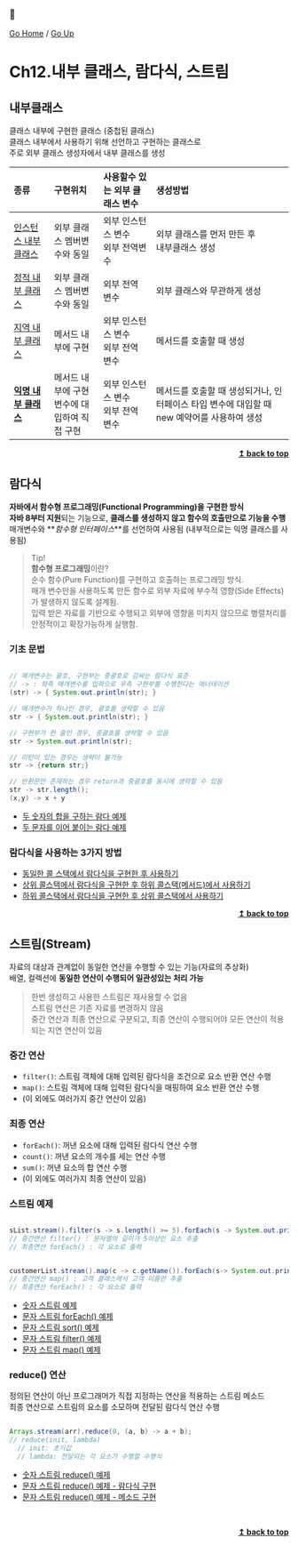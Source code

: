 ### :open_book:

[Go Home](https://github.com/devJRL/CodeLab-JAVA-Basic#codelab-java-basic) / [Go Up](../..#2-객체-지향-프로그래밍)

# Ch12.내부 클래스, 람다식, 스트림

## 내부클래스

클래스 내부에 구현한 클래스 (중첩된 클래스)  
클래스 내부에서 사용하기 위해 선언하고 구현하는 클래스로  
주로 외부 클래스 생성자에서 내부 클래스를 생성

| 종류 | 구현위치 |사용할수 있는 외부 클래스 변수 | 생성방법 |
| :------------- | :------------------- | :--------------------------- | :------------------------------- |
| [인스턴스 내부 클래스](./innerClass/InnerTest.java#L46) | 외부 클래스 멤버변수와 동일 | 외부 인스턴스 변수 <br> 외부 전역변수 | 외부 클래스를 먼저 만든 후 <br> 내부클래스 생성|
| [정적 내부 클래스](./innerClass/InnerTest.java#L64) | 외부 클래스 멤버변수와 동일 | 외부 전역 변수 | 외부 클래스와 무관하게 생성 |
| [지역 내부 클래스](./innerClass/LocalInnerClassTest.java#L25) | 메서드 내부에 구현 | 외부 인스턴스 변수<br> 외부 전역 변수 | 메서드를 호출할 때 생성 |
| [**익명 내부 클래스**](./innerClass/AnnoymousInnerClassTest.java#L24) | 메서드 내부에 구현 <br> 변수에 대입하여 직접 구현 | 외부 인스턴스 변수 <br> 외부 전역 변수 | 메서드를 호출할 때 생성되거나, 인터페이스 타입 변수에 대입할 때 new 예약어를 사용하여 생성 |

<div align="right"><b><a href= "#open_book">↥ back to top</a></b></div>

## 람다식

**자바에서 함수형 프로그래밍(Functional Programming)을 구현한 방식**  
**자바 8부터 지원**되는 기능으로, **클래스를 생성하지 않고 함수의 호출만으로 기능을 수행**  
매개변수와 **_함수형 인터페이스_**를 선언하여 사용됨 (내부적으로는 익명 클래스를 사용됨)

> Tip!  
> **함수형 프로그래밍**이란?  
> 순수 함수(Pure Function)를 구현하고 호출하는 프로그래밍 방식.  
> 매개 변수만을 사용하도록 만든 함수로 외부 자료에 부수적 영향(Side Effects)가 발생하지 않도록 설계됨.  
> 입력 받은 자료를 기반으로 수행되고 외부에 영향을 미치지 않으므로 병렬처리를 안정적이고 확장가능하게 실행함.

### 기초 문법

```java

// 매개변수는 괄호, 구현부는 중괄호로 감싸는 람다식 표준
// -> : 좌측 매개변수를 입력으로 우측 구현부를 수행한다는 애너테이션
(str) -> { System.out.println(str); }

// 매개변수가 하나인 경우, 괄호를 생략할 수 있음
str -> { System.out.println(str); }

// 구현부가 한 줄인 경우, 중괄호를 생략할 수 있음
str -> System.out.println(str);

// 리턴이 있는 경우는 생략이 불가능
str -> {return str;}

// 반환문만 존재하는 경우 return과 중괄호를 동시에 생략할 수 있음
str -> str.length();
(x,y) -> x + y

```

- [두 숫자의 합을 구하는 람다 예제](./lambda/MyMaxNumberTest.java#L13)
- [두 문자를 이어 붙이는 람다 예제](./lambda/MyConcatStringTest.java#L13)

### 람다식을 사용하는 3가지 방법

- [동일한 콜 스택에서 람다식을 구현한 후 사용하기](./lambda/HowToUseLambda_3way.java#L25)
- [상위 콜스택에서 람다식을 구현한 후 하위 콜스택(메서드)에서 사용하기](./lambda/HowToUseLambda_3way.java#L27)
- [하위 콜스택에서 람다식을 구현한 후 상위 콜스택에서 사용하기](./lambda/HowToUseLambda_3way.java#L31)

<div align="right"><b><a href= "#open_book">↥ back to top</a></b></div>


## 스트림(Stream)

자료의 대상과 관계없이 동일한 연산을 수행할 수 있는 기능(자료의 추상화)  
배열, 컬렉션에 **동일한 연산이 수행되어 일관성있는 처리 가능**

> 한번 생성하고 사용한 스트림은 재사용할 수 없음  
> 스트림 연산은 기존 자료를 변경하지 않음  
> 중간 연산과 최종 연산으로 구분되고, 최종 연산이 수행되어야 모든 연산이 적용되는 지연 연산이 있음  

### 중간 연산 

- `filter()`: 스트림 객체에 대해 입력된 람다식을 조건으로 요소 반환 연산 수행
- `map()`: 스트림 객체에 대해 입력된 람다식을 매핑하여 요소 반환 연산 수행
- (이 외에도 여러가지 중간 연산이 있음)

### 최종 연산

- `forEach()`: 꺼낸 요소에 대해 입력된 람다식 연산 수행
- `count()`: 꺼낸 요소의 개수를 세는 연산 수행
- `sum()`: 꺼낸 요소의 합 연산 수행
- (이 외에도 여러가지 최종 연산이 있음)

### 스트림 예제


```java

sList.stream().filter(s -> s.length() >= 5).forEach(s -> System.out.println(s));
// 중간연산 filter() : 문자열의 길이가 5이상인 요소 추출
// 최종연산 forEach() : 각 요소로 출력


customerList.stream().map(c -> c.getName()).forEach(s-> System.out.println(s));
// 중간연산 map() : 고객 클래스에서 고객 이름만 추출
// 최종연산 forEach() : 각 요소로 출력

```

- [숫자 스트림 예제](./stream/IntArrayStreamTest.java#L11)
- [문자 스트림 forEach() 예제](./stream/ListStreamTest.java#L17)
- [문자 스트림 sort() 예제 ](./stream/ListStreamTest.java#L22)
- [문자 스트림 filter() 예제 ](./stream/ListStreamTest.java#L26)
- [문자 스트림 map() 예제 ](./stream/ListStreamTest.java#L30)


### reduce() 연산

정의된 연산이 아닌 프로그래머가 직접 지정하는 연산을 적용하는 스트림 메소드  
최종 연산으로 스트림의 요소를 소모하며 전달된 람다식 연산 수행  

```java

Arrays.stream(arr).reduce(0, (a, b) -> a + b);
// reduce(init, lambda)
  // init: 초기값
  // lambda: 전달되는 각 요소가 수행할 수행식

```

- [숫자 스트림 reduce() 예제](./stream/IntArrayStreamTest.java#L17)
- [문자 스트림 reduce() 예제 - 람다식 구현](./stream/ReduceTest.java#L16)
- [문자 스트림 reduce() 예제 - 메소드 구현](./stream/ReduceTest.java#L24)

<br/><div align="right"><b><a href= "#open_book">↥ back to top</a></b></div><br/>